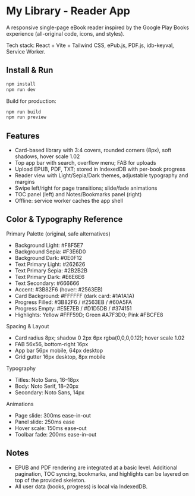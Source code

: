 # My Library - Reader App

A responsive single-page eBook reader inspired by the Google Play Books experience (all-original code, icons, and styles).

Tech stack: React + Vite + Tailwind CSS, ePub.js, PDF.js, idb-keyval, Service Worker.

## Install & Run

```bash
npm install
npm run dev
```

Build for production:

```bash
npm run build
npm run preview
```

## Features

- Card-based library with 3:4 covers, rounded corners (8px), soft shadows, hover scale 1.02
- Top app bar with search, overflow menu; FAB for uploads
- Upload EPUB, PDF, TXT; stored in IndexedDB with per-book progress
- Reader view with Light/Sepia/Dark themes, adjustable typography and margins
- Swipe left/right for page transitions; slide/fade animations
- TOC panel (left) and Notes/Bookmarks panel (right)
- Offline: service worker caches the app shell

## Color & Typography Reference

Primary Palette (original, safe alternatives)

- Background Light: #F8F5E7
- Background Sepia: #F3E6D0
- Background Dark: #0E0F12
- Text Primary Light: #262626
- Text Primary Sepia: #2B2B2B
- Text Primary Dark: #E6E6E6
- Text Secondary: #666666
- Accent: #3B82F6 (hover: #2563EB)
- Card Background: #FFFFFF (dark card: #1A1A1A)
- Progress Filled: #3B82F6 / #2563EB / #60A5FA
- Progress Empty: #E5E7EB / #D1D5DB / #374151
- Highlights: Yellow #FFF59D; Green #A7F3D0; Pink #FBCFE8

Spacing & Layout

- Card radius 8px; shadow 0 2px 6px rgba(0,0,0,0.12); hover scale 1.02
- FAB 56x56, bottom-right 16px
- App bar 56px mobile, 64px desktop
- Grid gutter 16px desktop, 8px mobile

Typography

- Titles: Noto Sans, 16–18px
- Body: Noto Serif, 18–20px
- Secondary: Noto Sans, 14px

Animations

- Page slide: 300ms ease-in-out
- Panel slide: 250ms ease
- Hover scale: 150ms ease-out
- Toolbar fade: 200ms ease-in-out

## Notes

- EPUB and PDF rendering are integrated at a basic level. Additional pagination, TOC syncing, bookmarks, and highlights can be layered on top of the provided skeleton.
- All user data (books, progress) is local via IndexedDB.
